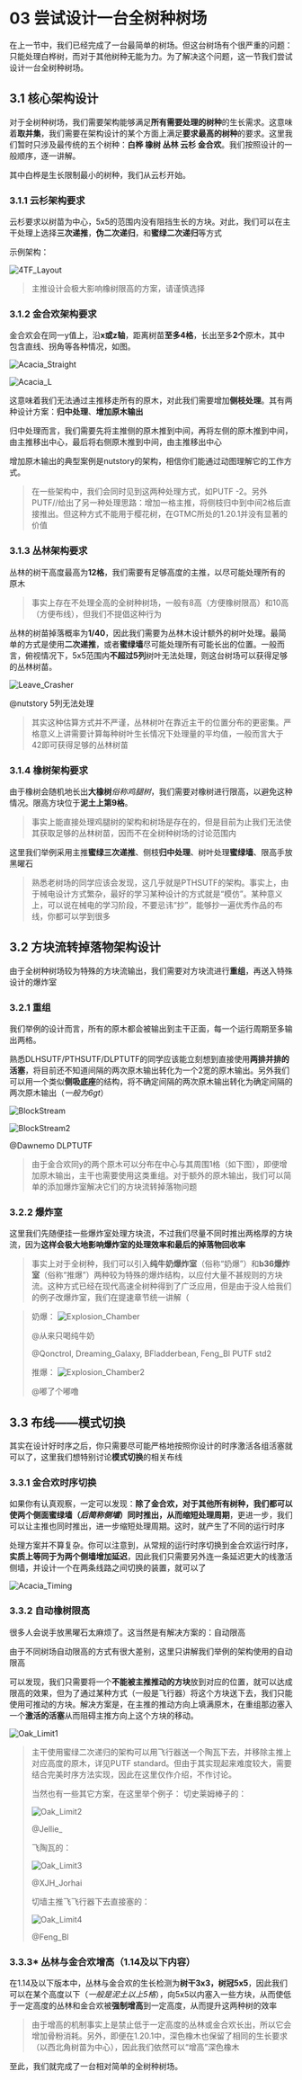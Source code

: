 # 03 尝试设计一台全树种树场

在上一节中，我们已经完成了一台最简单的树场。但这台树场有个很严重的问题：只能处理白桦树，而对于其他树种无能为力。为了解决这个问题，这一节我们尝试设计一台全树种树场。

## 3.1 核心架构设计

对于全树种树场，我们需要架构能够满足**所有需要处理的树种**的生长需求。这意味着**取并集**，我们需要在架构设计的某个方面上满足**要求最高的树种**的要求。这里我们暂时只涉及最传统的五个树种：**白桦 橡树 丛林 云杉 金合欢**。我们按照设计的一般顺序，逐一讲解。

其中白桦是生长限制最小的树种，我们从云杉开始。

<!--这部分记得加图-->

### 3.1.1 云杉架构要求

云杉要求以树苗为中心，5x5的范围内没有阻挡生长的方块。对此，我们可以在主干处理上选择**三次递推**，**伪二次递归**，和**蜜绿二次递归**等方式

示例架构：

![4TF_Layout](./img/4TF_Layout.png)

>主推设计会极大影响橡树限高的方案，请谨慎选择

### 3.1.2 金合欢架构要求

金合欢会在同一y值上，沿**x或z轴**，距离树苗**至多4格**，长出至多**2个**原木，其中包含直线、拐角等各种情况，如图。

![Acacia_Straight](./img/Acacia_Straight.png)

![Acacia_L](./img/Acacia_L.png)

这意味着我们无法通过主推移走所有的原木，对此我们需要增加**侧枝处理**。其有两种设计方案：**归中处理**、**增加原木输出**

归中处理而言，我们需要先将主推侧的原木推到中间，再将左侧的原木推到中间，由主推移出中心，最后将右侧原木推到中间，由主推移出中心
<!--这里需要一个动图-->

增加原木输出的典型案例是nutstory的架构，相信你们能通过动图理解它的工作方式。

>在一些架构中，我们会同时见到这两种处理方式，如PUTF -2。另外PUTF//给出了另一种处理思路：增加一格主推，将侧枝归中到中间2格后直接推出。但这种方式不能用于樱花树，在GTMC所处的1.20.1并没有显著的价值

### 3.1.3 丛林架构要求

丛林的树干高度最高为**12格**，我们需要有足够高度的主推，以尽可能处理所有的原木

>事实上存在不处理全高的全树种树场，一般有8高（方便橡树限高）和10高（方便布线），但我们不提倡这种行为

丛林的树苗掉落概率为**1/40**，因此我们需要为丛林木设计额外的树叶处理。最简单的方式是使用**二次递推**，或者**蜜绿墙**尽可能处理所有可能长出的位置。一般而言，俯视情况下，5x5范围内**不超过5列**树叶无法处理，则这台树场可以获得足够的丛林树苗。

![Leave_Crasher](./img/Leaves_Crasher.png)

@nutstory 5列无法处理

>其实这种估算方式并不严谨，丛林树叶在靠近主干的位置分布的更密集。严格意义上讲需要计算每种树叶生长情况下处理量的平均值，一般而言大于42即可获得足够的丛林树苗

### 3.1.4 橡树架构要求

由于橡树会随机地长出**大橡树***俗称鸡腿树*，我们需要对橡树进行限高，以避免这种情况。限高方块位于**泥土上第9格**。

>事实上能直接处理鸡腿树的架构和树场是存在的，但是目前为止我们无法使其获取足够的丛林树苗，因而不在全树种树场的讨论范围内

这里我们举例采用主推**蜜绿三次递推**、侧枝**归中处理**、树叶处理**蜜绿墙**、限高手放黑曜石

>熟悉老树场的同学应该会发现，这几乎就是PTHSUTF的架构。事实上，由于械电设计方式繁杂，最好的学习某种设计的方式就是“模仿”。某种意义上，可以说在械电的学习阶段，不要忌讳“抄”，能够抄一遍优秀作品的布线，你都可以学到很多

## 3.2 方块流转掉落物架构设计

由于全树种树场较为特殊的方块流输出，我们需要对方块流进行**重组**，再送入特殊设计的爆炸室

### 3.2.1 重组

我们举例的设计而言，所有的原木都会被输出到主干正面，每一个运行周期至多输出两格。

熟悉DLHSUTF/PTHSUTF/DLPTUTF的同学应该能立刻想到直接使用**两排并排的活塞**，将目前还不知道间隔的两次原木输出转化为一个2宽的原木输出。另外我们可以用一个类似**侧吸底座**的结构，将不确定间隔的两次原木输出转化为确定间隔的两次原木输出（*一般为6gt*）

![BlockStream](./img/BlockStream.png)

![BlockStream2](./img/BlockStream2.png)

@Dawnemo DLPTUTF

>由于金合欢同y的两个原木可以分布在中心与其周围1格（如下图），即便增加原木输出，主干也需要使用这类重组。对于额外的原木输出，我们可以简单的添加爆炸室解决它们的方块流转掉落物问题

### 3.2.2 爆炸室

这里我们先随便挂一些爆炸室处理方块流，不过我们尽量不同时推出两格厚的方块流，因为**这样会极大地影响爆炸室的处理效率和最后的掉落物回收率**

>事实上对于全树种，我们可以引入**纯牛奶爆炸室**（俗称“奶爆”）和**b36爆炸室**（俗称“推爆”）两种较为特殊的爆炸结构，以应付大量不甚规则的方块流。这种方式已经在现代高速全树种得到了广泛应用，但是由于没人给我们的例子改爆炸室，我们在提速章节统一讲解（

> 奶爆：
> ![Explosion_Chamber](./img/Explosion_Chamber1.png)
>
> @从来只喝纯牛奶
>
> @Qonctrol, Dreaming_Galaxy, BFladderbean, Feng_Bl PUTF std2
>
> 推爆：
> ![Explosion_Chamber2](./img/Explosion_Chamber2.png)
>
> @嘟了个嘟噜
<!--这里回头结合图写-->

## 3.3 布线——模式切换

其实在设计好时序之后，你只需要尽可能严格地按照你设计的时序激活各组活塞就可以了，这里我们想特别讨论**模式切换**的相关布线

### 3.3.1 金合欢时序切换

<!--在想这就讲时序切换会不会太复杂了-->
如果你有认真观察，一定可以发现：**除了金合欢，对于其他所有树种，我们都可以使两个侧面蜜绿墙（*后简称侧墙*）同时推出，从而缩短处理周期**，更进一步，我们可以让主推也同时推出，进一步缩短处理周期。这时，就产生了不同的运行时序

处理方案并不算复杂。你可以注意到，从常规的运行时序切换到金合欢运行时序，**实质上等同于为两个侧墙增加延迟**，因此我们只需要另外连一条延迟更大的线激活侧墙，并设计一个在两条线路之间切换的装置，就可以了

![Acacia_Timing](./img/Acacia_Timechanging.png)
<!--最基本的例子是用一个活塞改变压线的位置，应该可以在我的EEUTF里面找到，不行就回头找时间手搓一台好了-->

### 3.3.2 自动橡树限高

很多人会说手放黑曜石太麻烦了。这当然是有解决方案的：自动限高

由于不同树场自动限高的方式有很大差别，这里只讲解我们举例的架构使用的自动限高

可以发现，我们只需要将一个**不能被主推推动的方块**放到对应的位置，就可以达成限高的效果，但为了通过某种方式（一般是飞行器）将这个方块送下去，我们只能使用可推动的方块。解决方案是，在主推的推动方向上填满原木，在重组那边塞入一个**激活的活塞**从而阻碍主推方向上这个方块的移动。

![Oak_Limit1](./img/Oak_Limit1.png)

>主干使用蜜绿二次递归的架构可以用飞行器送一个陶瓦下去，并移除主推上对应高度的原木，详见PUTF standard。但由于其实现起来难度较大，需要结合完美时序方法实现，因此在这里仅作介绍，不作讨论。
>
>当然也有一些其它方案，在这里举个例子：
> 切史莱姆棒子的：
>
> ![Oak_Limit2](./img/Oak_Limit2.png)
>
> @Jellie_
>
> 飞陶瓦的：
>
> ![Oak_Limit3](./img/Oak_Limit3.png)
>
> @XJH_Jorhai
>
> 切墙主推飞飞行器下去直接塞的：
>
> ![Oak_Limit4](./img/Oak_Limit4.png)
>
> @Feng_Bl

### 3.3.3* 丛林与金合欢增高（1.14及以下内容）

在1.14及以下版本中，丛林与金合欢的生长检测为**树干3x3，树冠5x5**，因此我们可以在某个高度以下（*一般是泥土以上5格*），向5x5以内塞入一些方块，从而使低于一定高度的丛林和金合欢被**强制增高**到一定高度，从而提升这两种树的效率

>由于增高的机制事实上是禁止低于一定高度的丛林或金合欢长出，所以它会增加骨粉消耗。另外，即便在1.20.1中，深色橡木也保留了相同的生长要求（以西北角树苗为中心），因此我们依然可以“增高”深色橡木

至此，我们就完成了一台相对简单的全树种树场。
<!--回头得搓一台作为例子，然后把存档扔在这里>